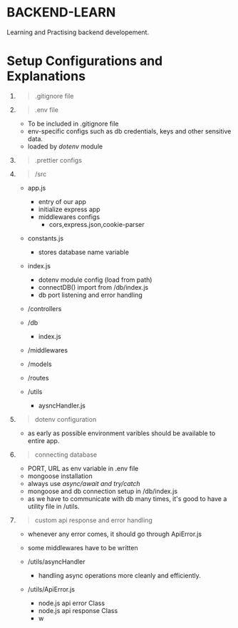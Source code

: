 # BACKEND-LEARN

Learning and Practising backend developement.

# Setup Configurations and Explanations

1. > .gitignore file
2. > .env file

   - To be included in .gitignore file
   - env-specific configs such as db credentials, keys and other sensitive data.
   - loaded by _dotenv_ module

3. > .prettier configs
4. > /src

   - app.js

     - entry of our app
     - initialize express app
     - middlewares configs
       - cors,express.json,cookie-parser

   - constants.js
     - stores database name variable
   - index.js

     - dotenv module config (load from path)
     - connectDB() import from /db/index.js
     - db port listening and error handling
       <br>

   - /controllers
   - /db
     - index.js
   - /middlewares
   - /models
   - /routes
   - /utils
     - aysncHandler.js

5. > dotenv configuration

   - as early as possible environment varibles should be available to entire app.

6. > connecting database

   - PORT, URL as env variable in .env file
   - mongoose installation
   - always use _async/await and try/catch_
   - mongoose and db connection setup in /db/index.js
   - as we have to communicate with db many times, it's good to have a utility file in /utils.

7. > custom api response and error handling
   - whenever any error comes, it should go through ApiError.js
   - some middlewares have to be written

   - /utils/asyncHandler
     - handling async operations more cleanly and efficiently.
   - /utils/ApiError.js
     - node.js api error Class
     - node.js api response Class
     - w
